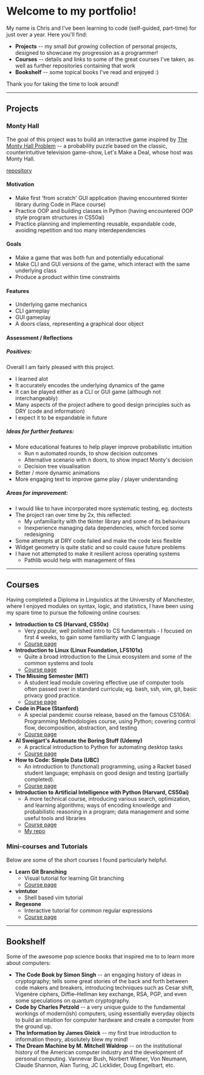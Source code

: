 # Welcome to my portfolio!  

My name is Chris and I've been learning to code (self-guided, part-time) for just over a year.
Here you'll find:
* **Projects** -- my small _but growing_ collection of personal projects, designed to showcase my progression as a programmer!  
* **Courses** -- details and links to some of the great courses I've taken, as well as further repositories containing that work  
* **Bookshelf** -- some topical books I've read and enjoyed :)  

Thank you for taking the time to look around!

--------------------------

## Projects

### Monty Hall  

The goal of this project was to build an interactive game inspired by [The Monty Hall Problem](https://en.wikipedia.org/wiki/Monty_Hall_problem) -- a probability puzzle based on the classic, counterintuitive television game-show, Let's Make a Deal, whose host was Monty Hall.  

[repository](<repo address>)  

#### Motivation  
* Make first 'from scratch' GUI application (having encountered tkinter library during Code in Place course)
* Practice OOP and building classes in Python (having encountered OOP style program structures in CS50ai)
* Practice planning and implementing reusable, expandable code, avoiding repetition and too many interdependencies 

#### Goals
* Make a game that was both fun and potentially educational
* Make CLI and GUI versions of the game, which interact with the same underlying class
* Produce a product within time constraints

#### Features
* Underlying game mechanics
* CLI gameplay
* GUI gameplay
* A doors class, representing a graphical door object

#### Assessment / Reflections  
##### Positives:  
Overall I am fairly pleased with this project.  
* I learned alot
* It accurately encodes the underlying dynamics of the game
* It can be played either as a CLI or GUI game (although not interchangeably)
* Many aspects of the project adhere to good design principles such as DRY (code and information)
* I expect it to be expandable in future

##### Ideas for further features:
* More educational features to help player improve probabilistic intuition 
  * Run n automated rounds, to show decision outcomes
  * Alternative scenario with n doors, to show impact Monty's decision
  * Decision tree visualisation 
* Better / more dynamic animations
* More engaging text to improve game play / player understanding

##### Areas for improvement:
* I would like to have incorporated more systematic testing, eg. doctests
* The project ran over time by 2x, this reflected:
  * My unfamiliarity with the tkinter library and some of its behaviours
  * Inexperience managing data dependencies, which forced some redesigning
* Some attempts at DRY code failed and make the code less flexible
* Widget geometry is quite static and so could cause future problems
* I have not attempted to make it resilient across operating systems 
  * Pathlib would help with management of files

--------------------------

## Courses

Having completed a Diploma in Linguistics at the University of Manchester, where I enjoyed modules on syntax, logic, and statistics, I have been using my spare time to pursue the following online courses:

* **Introduction to CS (Harvard, CS50x)**
  * Very popular, well polished intro to CS fundamentals - I focused on first 4 weeks, to gain some familiarity with C language  
  * [Course page](https://cs50.harvard.edu/x/2019/)  
* **Introduction to Linux (Linux Foundation, LFS101x)** 
  * Quite a broad introduction to the Linux ecosystem and some of the common systems and tools 
  * [Course page](https://training.linuxfoundation.org/training/introduction-to-linux/)  
* **The Missing Semester (MIT)**
  * A student lead module covering effective use of computer tools often passed over in standard curricula; eg. bash, ssh, vim, git, basic privacy good practice.  
  * [Course page](https://missing.csail.mit.edu/ )  
* **Code in Place (Stanford)**
  * A special pandemic course release, based on the famous CS106A: Programming Methodologies course, using Python; covering control flow, decomposition, abstraction, and testing  
  * [Course page](https://codeinplace.stanford.edu/)  
* **Al Sweigart's Automate the Boring Stuff (Udemy)**
  * A practical introduction to Python for automating desktop tasks  
  * [Course page](https://www.udemy.com/course/automate/ )  
* **How to Code: Simple Data (UBC)**
  * An introduction to (functional) programming, using a Racket based student language; emphasis on good design and testing (partially completed).    
  * [Course page](https://www.edx.org/course/how-to-code-simple-data)  
* **Introduction to Artificial Intelligence with Python (Harvard, CS50ai)**
  * A more technical course, introducing various search, optimization, and learning algorithms; ways of encoding knowledge and probabilistic reasoning in a program; data management and some useful tools and libraries    
  * [Course page](https://cs50.harvard.edu/ai/2020/)  
  * [My repo]()  

### Mini-courses and Tutorials
Below are some of the short courses I found particularly helpful.
* **Learn Git Branching**
  * Visual tutorial for learning Git branching    
  * [Course page](https://learngitbranching.js.org/)  
* **vimtutor**
  * Shell based vim tutorial    
* **Regexone**
  * Interactive tutorial for common regular expressions    
  * [Course page](https://regexone.com/)  

--------------------------

## Bookshelf

Some of the awesome pop science books that inspired me to to learn more about computers:
* **The Code Book by Simon Singh** -- an engaging history of ideas in cryptography; tells some great stories of the back and forth between code makers and breakers, introducing techniques such as Cesar shift, Vigenère ciphers, Diffie–Hellman key exchange, RSA, PGP, and even some speculations on quantum cryptography.
* **Code by Charles Petzold** -- a very unique guide to the fundamental workings of modern(ish) computers, using essentially everyday objects to build an intuition for computer hardware and create a computer from the ground up. 
* **The Information by James Gleick** -- my first true introduction to information theory, absolutely blew my mind!
* **The Dream Machine by M. Mitchell Waldrop** -- on the institutional history of the American computer industry and the development of personal computing. Vannevar Bush, Norbert Wiener, Von Neumann, Claude Shannon, Alan Turing, JC Licklider, Doug Engelbart, etc.
